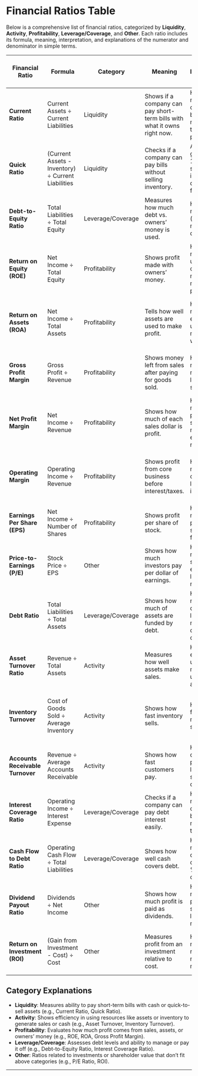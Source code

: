 # Financial Ratios Table

Below is a comprehensive list of financial ratios, categorized by **Liquidity**, **Activity**, **Profitability**, **Leverage/Coverage**, and **Other**. Each ratio includes its formula, meaning, interpretation, and explanations of the numerator and denominator in simple terms.

| Financial Ratio                  | Formula                                | Category            | Meaning                                                                    | Interpretation                                                                                     | Numerator Explanation                                                                                     | Denominator Explanation                                                                                   | How Calculated (if applicable)                    |
|----------------------------------|----------------------------------------|---------------------|---------------------------------------------------------------------------|--------------------------------------------------------------------------------------------|-----------------------------------------------------------------------------------------------------------|-----------------------------------------------------------------------------------------------------------|--------------------------------------------------|
| **Current Ratio**                | Current Assets ÷ Current Liabilities   | Liquidity           | Shows if a company can pay short-term bills with what it owns right now.   | Higher than 1 means they can cover bills; below 1 means trouble paying.                   | **Current Assets**: Cash, inventory, things sellable within a year.                                       | **Current Liabilities**: Bills/debts due within a year.                                                   | Straight division.                               |
| **Quick Ratio**                  | (Current Assets - Inventory) ÷ Current Liabilities | Liquidity | Checks if a company can pay bills without selling inventory.             | Above 1 is good; below 1 means struggle if inventory doesn’t sell fast.                   | **Current Assets - Inventory**: Cash and quick-to-sell items, excluding inventory.                        | **Current Liabilities**: Short-term debts.                                                                | Subtract inventory, then divide.                 |
| **Debt-to-Equity Ratio**         | Total Liabilities ÷ Total Equity       | Leverage/Coverage   | Measures how much debt vs. owners’ money is used.                         | High means more debt (risky); low means less debt (safer).                                | **Total Liabilities**: All debts, short and long-term.                                                    | **Total Equity**: Owners’ money plus kept profits (Assets - Liabilities).                                 | Equity = Assets - Liabilities; then divide.      |
| **Return on Equity (ROE)**       | Net Income ÷ Total Equity              | Profitability       | Shows profit made with owners’ money.                                     | Higher % means better use of owners’ money; low % means poor performance.                 | **Net Income**: Profit after all expenses/taxes.                                                          | **Total Equity**: Owners’ investment plus retained profits.                                               | Straight division.                               |
| **Return on Assets (ROA)**       | Net Income ÷ Total Assets              | Profitability       | Tells how well assets are used to make profit.                            | Higher % means efficient asset use; low % means wasteful.                                 | **Net Income**: Pure profit.                                                                              | **Total Assets**: Everything owned (cash, buildings, etc.).                                               | Straight division.                               |
| **Gross Profit Margin**          | Gross Profit ÷ Revenue                 | Profitability       | Shows money left from sales after paying for goods sold.                  | Higher % means more money left; low % means slim profits.                                 | **Gross Profit**: Revenue minus cost of goods sold (Revenue - COGS).                                      | **Revenue**: Total sales money.                                                                           | Gross Profit = Revenue - COGS; then divide.      |
| **Net Profit Margin**            | Net Income ÷ Revenue                   | Profitability       | Shows how much of each sales dollar is profit.                            | Higher % means more profit per sale; low % means expenses eat revenue.                    | **Net Income**: Final profit.                                                                             | **Revenue**: Total sales money.                                                                           | Straight division.                               |
| **Operating Margin**             | Operating Income ÷ Revenue             | Profitability       | Shows profit from core business before interest/taxes.                    | Higher % means strong operations; low % means issues.                                     | **Operating Income**: Profit from business (Revenue - Operating Expenses).                                | **Revenue**: Total sales money.                                                                           | Operating Income = Revenue - Op. Expenses; then divide. |
| **Earnings Per Share (EPS)**     | Net Income ÷ Number of Shares          | Profitability       | Shows profit per share of stock.                                          | Higher EPS means more profit per share—good for investors.                                | **Net Income**: Total profit.                                                                             | **Number of Shares**: Total stock shares issued.                                                          | Straight division.                               |
| **Price-to-Earnings (P/E)**      | Stock Price ÷ EPS                      | Other               | Shows how much investors pay per dollar of earnings.                      | High P/E means pricey stock (growth expected); low P/E means cheap.                       | **Stock Price**: Current price of one share.                                                              | **EPS**: Earnings per share (see above).                                                                  | EPS calculated first, then divide stock price by it. |
| **Debt Ratio**                   | Total Liabilities ÷ Total Assets       | Leverage/Coverage   | Shows how much of assets are funded by debt.                              | Higher % means more debt reliance; lower % means more owned outright.                     | **Total Liabilities**: All debts owed.                                                                    | **Total Assets**: All owned resources.                                                                    | Straight division.                               |
| **Asset Turnover Ratio**         | Revenue ÷ Total Assets                 | Activity            | Measures how well assets make sales.                                      | Higher means efficient asset use; low means underused assets.                             | **Revenue**: Total sales money.                                                                           | **Total Assets**: Everything owned.                                                                       | Straight division.                               |
| **Inventory Turnover**           | Cost of Goods Sold ÷ Average Inventory | Activity            | Shows how fast inventory sells.                                           | Higher means fast sales; low means stuff sits unsold.                                     | **Cost of Goods Sold (COGS)**: Cost to make/buy goods sold.                                               | **Average Inventory**: (Beginning Inventory + Ending Inventory) ÷ 2.                                      | Average Inventory calculated, then divide COGS by it. |
| **Accounts Receivable Turnover** | Revenue ÷ Average Accounts Receivable  | Activity            | Shows how fast customers pay.                                             | Higher means quick payments; low means slow collections.                                  | **Revenue**: Total sales money.                                                                           | **Average Accounts Receivable**: (Beginning AR + Ending AR) ÷ 2.                                          | Average AR calculated, then divide Revenue by it. |
| **Interest Coverage Ratio**      | Operating Income ÷ Interest Expense    | Leverage/Coverage   | Checks if a company can pay debt interest easily.                         | Higher than 1 means they can pay; below 1 means trouble.                                  | **Operating Income**: Profit from core business.                                                          | **Interest Expense**: Cost of interest on debts.                                                          | Straight division.                               |
| **Cash Flow to Debt Ratio**      | Operating Cash Flow ÷ Total Liabilities| Leverage/Coverage   | Shows how well cash covers debt.                                          | Higher % means better debt coverage; low % means cash issues.                             | **Operating Cash Flow**: Cash from business activities.                                                   | **Total Liabilities**: All debts owed.                                                                    | Straight division.                               |
| **Dividend Payout Ratio**        | Dividends ÷ Net Income                 | Other               | Shows how much profit is paid as dividends.                               | Higher % means more paid to shareholders; low % means more kept.                          | **Dividends**: Cash paid to shareholders.                                                                 | **Net Income**: Total profit.                                                                             | Straight division.                               |
| **Return on Investment (ROI)**   | (Gain from Investment - Cost) ÷ Cost   | Other               | Measures profit from an investment relative to cost.                      | Higher % means better return; negative % means a loss.                                    | **Gain from Investment - Cost**: Profit/value increase minus cost.                                        | **Cost**: Original investment amount.                                                                     | Subtract cost from gain, then divide by cost.    |

## Category Explanations

- **Liquidity**: Measures ability to pay short-term bills with cash or quick-to-sell assets (e.g., Current Ratio, Quick Ratio).
- **Activity**: Shows efficiency in using resources like assets or inventory to generate sales or cash (e.g., Asset Turnover, Inventory Turnover).
- **Profitability**: Evaluates how much profit comes from sales, assets, or owners’ money (e.g., ROE, ROA, Gross Profit Margin).
- **Leverage/Coverage**: Assesses debt levels and ability to manage or pay it off (e.g., Debt-to-Equity Ratio, Interest Coverage Ratio).
- **Other**: Ratios related to investments or shareholder value that don’t fit above categories (e.g., P/E Ratio, ROI).

---